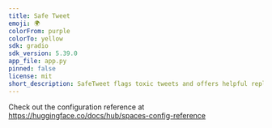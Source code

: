 ```yaml
---
title: Safe Tweet
emoji: 🌍
colorFrom: purple
colorTo: yellow
sdk: gradio
sdk_version: 5.39.0
app_file: app.py
pinned: false
license: mit
short_description: SafeTweet flags toxic tweets and offers helpful replies.
---
```


Check out the configuration reference at https://huggingface.co/docs/hub/spaces-config-reference
